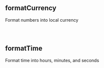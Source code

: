 ## formatCurrency
Format numbers into local currency

```js [js]

```

```js [template]

```

```html [preview]

```

## formatTime
Format time into hours, minutes, and seconds

```js [js]

```

```js [template]

```

```html [preview]

```

